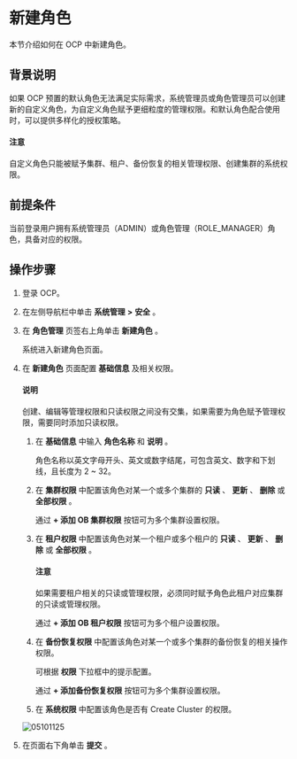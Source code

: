 新建角色
=========================

本节介绍如何在 OCP 中新建角色。

背景说明
-------------------------

如果 OCP 预置的默认角色无法满足实际需求，系统管理员或角色管理员可以创建新的自定义角色，为自定义角色赋予更细粒度的管理权限。和默认角色配合使用时，可以提供多样化的授权策略。

<main id="notice" type='notice'><h4>注意</h4><p>自定义角色只能被赋予集群、租户、备份恢复的相关管理权限、创建集群的系统权限。</p></main>



**前提条件**
-----------------------------

当前登录用户拥有系统管理员（ADMIN）或角色管理（ROLE_MANAGER）角色，具备对应的权限。

**操作步骤**
-----------------------------

1. 登录 OCP。



2. 在左侧导航栏中单击 **系统管理** **\>** **安全** 。



3. 在 **角色管理** 页签右上角单击 **新建角色** 。

   系统进入新建角色页面。


4. 在 **新建角色** 页面配置 **基础信息** 及相关权限。


   <main id="notice" type='explain'><h4>说明</h4><p>创建、编辑等管理权限和只读权限之间没有交集，如果需要为角色赋予管理权限，需要同时添加只读权限。</p></main>


   1. 在 **基础信息** 中输入 **角色名称** 和 **说明** 。

      角色名称以英文字母开头、英文或数字结尾，可包含英文、数字和下划线，且长度为 2 \~ 32。


   2. 在 **集群权限** 中配置该角色对某一个或多个集群的 **只读** 、 **更新** 、 **删除** 或 **全部权限** 。

      通过 **+ 添加 OB 集群权限** 按钮可为多个集群设置权限。


   3. 在 **租户权限** 中配置该角色对某一个租户或多个租户的 **只读** 、 **更新** 、 **删除** 或 **全部权限** 。

      <main id="notice" type='notice'><h4>注意</h4><p>如果需要租户相关的只读或管理权限，必须同时赋予角色此租户对应集群的只读或管理权限。</p></main>



      通过 **+ 添加 OB 租户权限** 按钮可为多个租户设置权限。


   4. 在 **备份恢复权限** 中配置该角色对某一个或多个集群的备份恢复的相关操作权限。

      可根据 **权限** 下拉框中的提示配置。

      通过 **+ 添加备份恢复权限** 按钮可为多个集群设置权限。


   5. 在 **系统权限** 中配置该角色是否有 Create Cluster 的权限。






   ![05101125](https://help-static-aliyun-doc.aliyuncs.com/assets/img/zh-CN/5265360261/p272053.png)


5. 在页面右下角单击 **提交** 。
